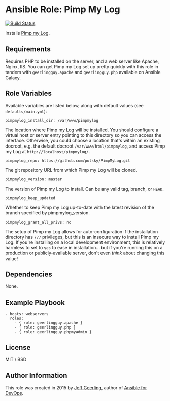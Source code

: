 # Ansible Role: Pimp My Log

[![Build Status](https://travis-ci.org/geerlingguy/ansible-role-pimpmylog.svg?branch=master)](https://travis-ci.org/geerlingguy/ansible-role-pimpmylog)

Installs [Pimp my Log](http://pimpmylog.com/).

## Requirements

Requires PHP to be installed on the server, and a web server like Apache, Nginx, IIS. You can get Pimp my Log set up pretty quickly with this role in tandem with `geerlingguy.apache` and `geerlingguy.php` available on Ansible Galaxy.

## Role Variables

Available variables are listed below, along with default values (see `defaults/main.yml`):

    pimpmylog_install_dir: /var/www/pimpmylog

The location where Pimp my Log will be installed. You should configure a virtual host or server entry pointing to this directory so you can access the interface. Otherwise, you could choose a location that's within an existing docroot, e.g. the default docroot `/var/www/html/pimpmylog`, and access Pimp my Log at `http://localhost/pimpmylog/`.

    pimpmylog_repo: https://github.com/potsky/PimpMyLog.git

The git repository URL from which Pimp my Log will be cloned.

    pimpmylog_version: master

The version of Pimp my Log to install. Can be any valid tag, branch, or `HEAD`.

    pimpmylog_keep_updated

Whether to keep Pimp my Log up-to-date with the latest revision of the branch specified by pimpmylog_version.

    pimpmylog_grant_all_privs: no

The setup of Pimp my Log allows for auto-configuration if the installation directory has `777` privileges, but this is an insecure way to install Pimp my Log. If you're installing on a local development environment, this is relatively harmless to set to `yes` to ease in installation... but if you're running this on a production or publicly-available server, don't even _think_ about changing this value!

## Dependencies

None.

## Example Playbook

    - hosts: webservers
      roles:
        - { role: geerlingguy.apache }
        - { role: geerlingguy.php }
        - { role: geerlingguy.phpmyadmin }

## License

MIT / BSD

## Author Information

This role was created in 2015 by [Jeff Geerling](http://jeffgeerling.com/), author of [Ansible for DevOps](http://ansiblefordevops.com/).
